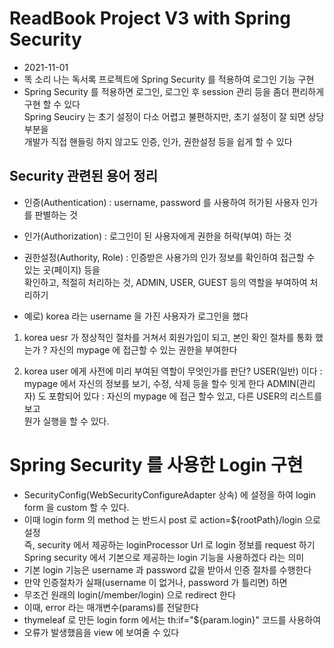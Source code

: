 # ReadBook Project V3 with Spring Security

* 2021-11-01
* 똑 소리 나는 독서록 프로젝트에 Spring Security 를 적용하여 로그인 기능 구현
* Spring Security 를 적용하면 로그인, 로그인 후 session 관리 등을 좀더 편리하게 구현 할 수 있다  
Spring Seuciry 는 초기 설정이 다소 어렵고 불편하지만, 초기 설정이 잘 되면 상당부분을  
개발가 직접 핸들링 하지 않고도 인증, 인가, 권한설정 등을 쉽게 할 수 있다

## Security 관련된 용어 정리
* 인증(Authentication) : username, password 를 사용하여 허가된 사용자 인가를 판별하는 것
* 인가(Authorization) : 로그인이 된 사용자에게 권한을 허락(부여) 하는 것
* 권한설정(Authority, Role) : 인증받은 사용가의 인가 정보를 확인하여 접근할 수 있는 곳(페이지) 등을  
확인하고, 적절히 처리하는 것, ADMIN, USER, GUEST 등의 역할을 부여하여 처리하기

* 예로) korea 라는 username 을 가진 사용자가 로그인을 했다
1. korea uesr 가 정상적인 절차를 거쳐서 회원가입이 되고, 본인 확인 절차를 통화 했는가 ?
  자신의 mypage 에 접근할 수 있는 권한을 부여한다

2. korea user 에게 사전에 미리 부여된 역할이 무엇인가를 판단?
USER(일반) 이다 : mypage 에서 자신의 정보를 보기, 수정, 삭제 등을 할수 잇게 한다
ADMIN(관리자) 도 포함되어 있다 : 자신의 mypage 에 접근 할수 있고, 다른 USER의 리스트를 보고  
뭔가 실행을 할 수 있다.

# Spring Security 를 사용한 Login 구현
* SecurityConfig(WebSecurityConfigureAdapter 상속) 에 설정을 하여 login form 을 custom 할 수 있다.
* 이때 login form 의 method 는 반드시 post 로 action=${rootPath}/login 으로 설정      
  즉, security 에서 제공하는 loginProcessor Url 로 login 정보를 request 하기  
  Spring security 에서 기본으로 제공하는 login 기능을 사용하겠다 라는 의미
* 기본 login 기능은 username 과 password 값을 받아서 인증 절차를 수행한다
* 만약 인증절차가 실패(username 이 없거나, password 가 틀리면) 하면
* 무조건 원래의 login(/member/login) 으로 redirect 한다
* 이때, error 라는 매개변수(params)를 전달한다
* thymeleaf 로 만든 login form 에서는 th:if="${param.login}" 코드를 사용하여
* 오류가 발생했음을 view 에 보여줄 수 있다 
